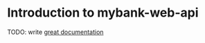 # Introduction to mybank-web-api

TODO: write [great documentation](http://jacobian.org/writing/what-to-write/)
